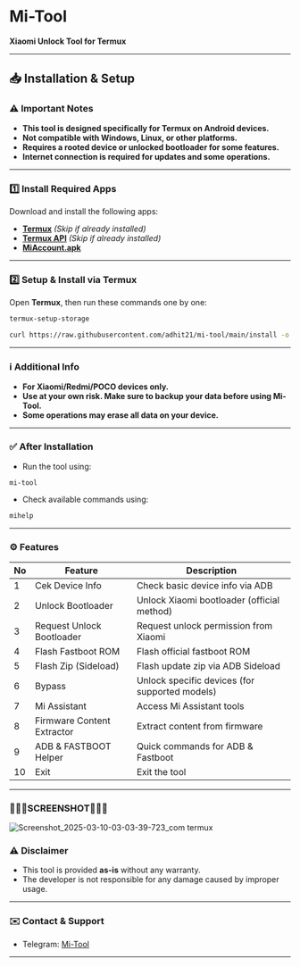
# Mi-Tool  
**Xiaomi Unlock Tool for Termux**

---

## 📥 Installation & Setup

### ⚠️ Important Notes  
- **This tool is designed specifically for Termux on Android devices.**  
- **Not compatible with Windows, Linux, or other platforms.**  
- **Requires a rooted device or unlocked bootloader for some features.**  
- **Internet connection is required for updates and some operations.**

---

### 1️⃣ Install Required Apps  
Download and install the following apps:  
- [**Termux**](https://github.com/termux/termux-app/releases/latest) *(Skip if already installed)*  
- [**Termux API**](https://github.com/termux/termux-api/releases/latest) *(Skip if already installed)*  
- [**MiAccount.apk**](https://github.com/adhit21/Android-Mod-Inject/releases/download/gg/Mi.Account.apk)

---

### 2️⃣ Setup & Install via Termux  
Open **Termux**, then run these commands one by one:  

```bash
termux-setup-storage
```

```bash
curl https://raw.githubusercontent.com/adhit21/mi-tool/main/install -o install && chmod +x install && ./install
```

---

### ℹ️ Additional Info  
- **For Xiaomi/Redmi/POCO devices only.**  
- **Use at your own risk. Make sure to backup your data before using Mi-Tool.**  
- **Some operations may erase all data on your device.**

---

### ✅ After Installation  
- Run the tool using:  
```bash
mi-tool
```
- Check available commands using:  
```bash
mihelp
```

---

### ⚙️ Features

| No  | Feature                                 | Description                                           |
|----|-----------------------------------|---------------------------------------------------|
| 1  | Cek Device Info                    | Check basic device info via ADB                  |
| 2  | Unlock Bootloader                  | Unlock Xiaomi bootloader (official method)     |
| 3  | Request Unlock Bootloader          | Request unlock permission from Xiaomi          |
| 4  | Flash Fastboot ROM                 | Flash official fastboot ROM                     |
| 5  | Flash Zip (Sideload)               | Flash update zip via ADB Sideload               |
| 6  | Bypass                             | Unlock specific devices (for supported models) |
| 7  | Mi Assistant                       | Access Mi Assistant tools                       |
| 8  | Firmware Content Extractor         | Extract content from firmware                   |
| 9  | ADB & FASTBOOT Helper              | Quick commands for ADB & Fastboot               |
| 10 | Exit                               | Exit the tool                                   |

---



### 📱📱📱SCREENSHOT📱📱📱  

![Screenshot_2025-03-10-03-03-39-723_com termux](https://github.com/user-attachments/assets/b7da92b7-7ff6-4458-9773-ed89880d8022)




### ⚠️ Disclaimer  
- This tool is provided **as-is** without any warranty.  
- The developer is not responsible for any damage caused by improper usage.

---

### ✉️ Contact & Support  
- Telegram: [Mi-Tool](https://t.me/+62895331944545)

---
